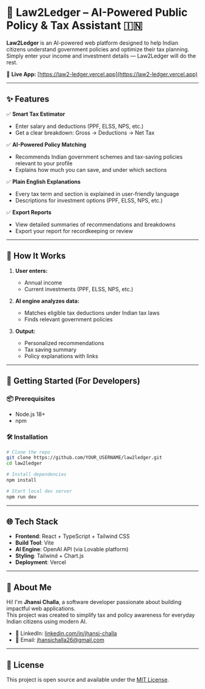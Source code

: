 # 💼 Law2Ledger – AI-Powered Public Policy & Tax Assistant 🇮🇳

**Law2Ledger** is an AI-powered web platform designed to help Indian citizens understand government policies and optimize their tax planning.  
Simply enter your income and investment details — Law2Ledger will do the rest.

🔗 **Live App:** [https://law2-ledger.vercel.app](https://law2-ledger.vercel.app)

---

## ✨ Features

✅ **Smart Tax Estimator**  
- Enter salary and deductions (PPF, ELSS, NPS, etc.)  
- Get a clear breakdown: Gross → Deductions → Net Tax

✅ **AI-Powered Policy Matching**  
- Recommends Indian government schemes and tax-saving policies relevant to your profile  
- Explains how much you can save, and under which sections

✅ **Plain English Explanations**  
- Every tax term and section is explained in user-friendly language  
- Descriptions for investment options (PPF, ELSS, NPS, etc.)

✅ **Export Reports**  
- View detailed summaries of recommendations and breakdowns  
- Export your report for recordkeeping or review

---

## 🧠 How It Works

1. **User enters:**
   - Annual income
   - Current investments (PPF, ELSS, NPS, etc.)

2. **AI engine analyzes data:**
   - Matches eligible tax deductions under Indian tax laws
   - Finds relevant government policies

3. **Output:**
   - Personalized recommendations
   - Tax saving summary
   - Policy explanations with links

---

## 🚀 Getting Started (For Developers)

### 📦 Prerequisites
- Node.js 18+
- npm

### 🛠 Installation

```bash
# Clone the repo
git clone https://github.com/YOUR_USERNAME/law2ledger.git
cd law2ledger

# Install dependencies
npm install

# Start local dev server
npm run dev
```

---

## 🌐 Tech Stack

- **Frontend**: React + TypeScript + Tailwind CSS  
- **Build Tool**: Vite  
- **AI Engine**: OpenAI API (via Lovable platform)  
- **Styling**: Tailwind + Chart.js  
- **Deployment**: Vercel  

---

## 👤 About Me

Hi! I'm **Jhansi Challa**, a software developer passionate about building impactful web applications.  
This project was created to simplify tax and policy awareness for everyday Indian citizens using modern AI.

- 💼 LinkedIn: [linkedin.com/in/jhansi-challa](https://linkedin.com/in/jhansi-challa)
- 📧 Email: jhansichalla26@gmail.com

---

## 📄 License

This project is open source and available under the [MIT License](LICENSE).
